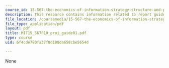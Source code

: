 ```yaml
---
course_id: 15-567-the-economics-of-information-strategy-structure-and-pricing-fall-2010
description: This resource contains information related to report guidelines.
file_location: /coursemedia/15-567-the-economics-of-information-strategy-structure-and-pricing-fall-2010/6f4cde780fa37f8d108da658cbe5654d_MIT15_567F10_proj_guide01.pdf
file_type: application/pdf
layout: pdf
title: MIT15_567F10_proj_guide01.pdf
type: course
uid: 6f4cde780fa37f8d108da658cbe5654d

---
```

None